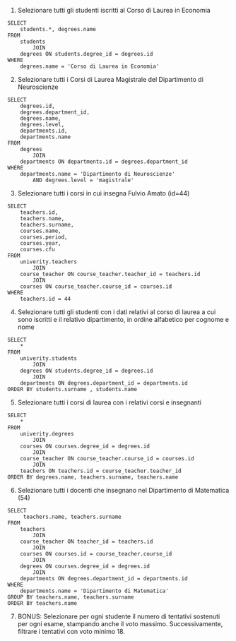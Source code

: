 1. Selezionare tutti gli studenti iscritti al Corso di Laurea in Economia
```
SELECT 
    students.*, degrees.name
FROM
    students
        JOIN
    degrees ON students.degree_id = degrees.id
WHERE
    degrees.name = 'Corso di Laurea in Economia'
```
2. Selezionare tutti i Corsi di Laurea Magistrale del Dipartimento di
Neuroscienze
```
SELECT 
    degrees.id,
    degrees.department_id,
    degrees.name,
    degrees.level,
    departments.id,
    departments.name
FROM
    degrees
        JOIN
    departments ON departments.id = degrees.department_id
WHERE
    departments.name = 'Dipartimento di Neuroscienze'
        AND degrees.level = 'magistrale'

```

3. Selezionare tutti i corsi in cui insegna Fulvio Amato (id=44)
```
SELECT 
    teachers.id,
    teachers.name,
    teachers.surname,
    courses.name,
    courses.period,
    courses.year,
    courses.cfu
FROM
    univerity.teachers
        JOIN
    course_teacher ON course_teacher.teacher_id = teachers.id
        JOIN
    courses ON course_teacher.course_id = courses.id
WHERE
    teachers.id = 44
```
4. Selezionare tutti gli studenti con i dati relativi al corso di laurea a cui
sono iscritti e il relativo dipartimento, in ordine alfabetico per cognome e
nome
```
SELECT 
    *
FROM
    univerity.students
        JOIN
    degrees ON students.degree_id = degrees.id
        JOIN
    departments ON degrees.department_id = departments.id
ORDER BY students.surname , students.name
```
5. Selezionare tutti i corsi di laurea con i relativi corsi e insegnanti
```
SELECT 
    *
FROM
    univerity.degrees
        JOIN
    courses ON courses.degree_id = degrees.id
        JOIN
    course_teacher ON course_teacher.course_id = courses.id
        JOIN
    teachers ON teachers.id = course_teacher.teacher_id
ORDER BY degrees.name, teachers.surname, teachers.name
```
6. Selezionare tutti i docenti che insegnano nel Dipartimento di
Matematica (54)
```
SELECT 
     teachers.name, teachers.surname
FROM
    teachers
        JOIN
    course_teacher ON teacher_id = teachers.id
        JOIN
    courses ON courses.id = course_teacher.course_id
        JOIN
    degrees ON courses.degree_id = degrees.id
        JOIN
    departments ON degrees.department_id = departments.id
WHERE
    departments.name = 'Dipartimento di Matematica'
GROUP BY teachers.name, teachers.surname
ORDER BY teachers.name
```
7. BONUS: Selezionare per ogni studente il numero di tentativi sostenuti
per ogni esame, stampando anche il voto massimo. Successivamente,
filtrare i tentativi con voto minimo 18.